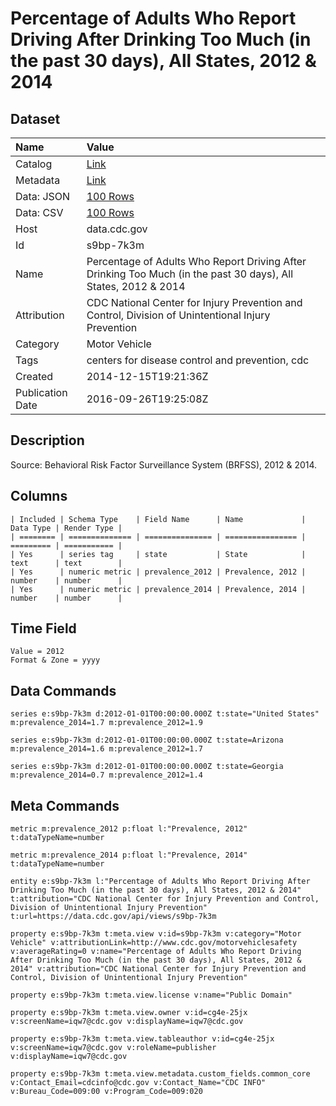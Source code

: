 # Percentage of Adults Who Report Driving After Drinking Too Much (in the past 30 days), All States, 2012 & 2014

## Dataset

| Name | Value |
| :--- | :---- |
| Catalog | [Link](https://catalog.data.gov/dataset/percentage-of-adults-who-report-driving-after-drinking-too-much-in-the-past-30-days-all-st-b4f3b) |
| Metadata | [Link](https://data.cdc.gov/api/views/s9bp-7k3m) |
| Data: JSON | [100 Rows](https://data.cdc.gov/api/views/s9bp-7k3m/rows.json?max_rows=100) |
| Data: CSV | [100 Rows](https://data.cdc.gov/api/views/s9bp-7k3m/rows.csv?max_rows=100) |
| Host | data.cdc.gov |
| Id | s9bp-7k3m |
| Name | Percentage of Adults Who Report Driving After Drinking Too Much (in the past 30 days), All States, 2012 & 2014 |
| Attribution | CDC National Center for Injury Prevention and Control, Division of Unintentional Injury Prevention |
| Category | Motor Vehicle |
| Tags | centers for disease control and prevention, cdc |
| Created | 2014-12-15T19:21:36Z |
| Publication Date | 2016-09-26T19:25:08Z |

## Description

Source: Behavioral Risk Factor Surveillance System (BRFSS), 2012 & 2014.

## Columns

```ls
| Included | Schema Type    | Field Name      | Name             | Data Type | Render Type |
| ======== | ============== | =============== | ================ | ========= | =========== |
| Yes      | series tag     | state           | State            | text      | text        |
| Yes      | numeric metric | prevalence_2012 | Prevalence, 2012 | number    | number      |
| Yes      | numeric metric | prevalence_2014 | Prevalence, 2014 | number    | number      |
```

## Time Field

```ls
Value = 2012
Format & Zone = yyyy
```

## Data Commands

```ls
series e:s9bp-7k3m d:2012-01-01T00:00:00.000Z t:state="United States" m:prevalence_2014=1.7 m:prevalence_2012=1.9

series e:s9bp-7k3m d:2012-01-01T00:00:00.000Z t:state=Arizona m:prevalence_2014=1.6 m:prevalence_2012=1.7

series e:s9bp-7k3m d:2012-01-01T00:00:00.000Z t:state=Georgia m:prevalence_2014=0.7 m:prevalence_2012=1.4
```

## Meta Commands

```ls
metric m:prevalence_2012 p:float l:"Prevalence, 2012" t:dataTypeName=number

metric m:prevalence_2014 p:float l:"Prevalence, 2014" t:dataTypeName=number

entity e:s9bp-7k3m l:"Percentage of Adults Who Report Driving After Drinking Too Much (in the past 30 days), All States, 2012 & 2014" t:attribution="CDC National Center for Injury Prevention and Control, Division of Unintentional Injury Prevention" t:url=https://data.cdc.gov/api/views/s9bp-7k3m

property e:s9bp-7k3m t:meta.view v:id=s9bp-7k3m v:category="Motor Vehicle" v:attributionLink=http://www.cdc.gov/motorvehiclesafety v:averageRating=0 v:name="Percentage of Adults Who Report Driving After Drinking Too Much (in the past 30 days), All States, 2012 & 2014" v:attribution="CDC National Center for Injury Prevention and Control, Division of Unintentional Injury Prevention"

property e:s9bp-7k3m t:meta.view.license v:name="Public Domain"

property e:s9bp-7k3m t:meta.view.owner v:id=cg4e-25jx v:screenName=iqw7@cdc.gov v:displayName=iqw7@cdc.gov

property e:s9bp-7k3m t:meta.view.tableauthor v:id=cg4e-25jx v:screenName=iqw7@cdc.gov v:roleName=publisher v:displayName=iqw7@cdc.gov

property e:s9bp-7k3m t:meta.view.metadata.custom_fields.common_core v:Contact_Email=cdcinfo@cdc.gov v:Contact_Name="CDC INFO" v:Bureau_Code=009:00 v:Program_Code=009:020
```